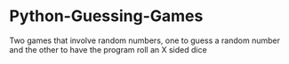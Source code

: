 # Python-Guessing-Games
Two games that involve random numbers, one to guess a random number and the other to have the program roll an X sided dice
